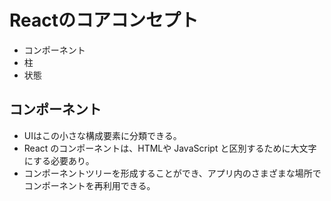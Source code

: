 # Reactのコアコンセプト
- コンポーネント
- 柱
- 状態

## コンポーネント
- UIはこの小さな構成要素に分類できる。
- React のコンポーネントは、HTMLや JavaScript と区別するために大文字にする必要あり。
- コンポーネントツリーを形成することができ、アプリ内のさまざまな場所でコンポーネントを再利用できる。